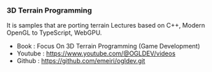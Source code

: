 
### 3D Terrain Programming

It is samples that are porting terrain Lectures based on C++, Modern OpenGL to TypeScript, WebGPU.

- Book : Focus On 3D Terrain Programming (Game Development)
- Youtube : https://www.youtube.com/@OGLDEV/videos
- Github : https://github.com/emeiri/ogldev.git
